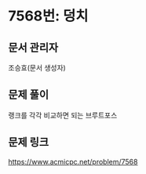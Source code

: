 # 7568번: 덩치
## 문서 관리자
조승효(문서 생성자)
## 문제 풀이
랭크를 각각 비교하면 되는 브루트포스
## 문제 링크
https://www.acmicpc.net/problem/7568